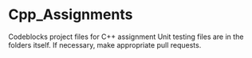 # Cpp_Assignments
Codeblocks project files for C++ assignment
Unit testing files are in the folders itself.
If necessary, make appropriate pull requests. 
